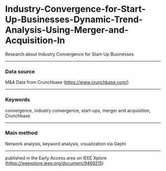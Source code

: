 # Industry-Convergence-for-Start-Up-Businesses-Dynamic-Trend-Analysis-Using-Merger-and-Acquisition-In
Research about Industry Convergence for Start-Up Businesses

---

### Data source
M&A Data from Crunchbase (https://www.crunchbase.com/)

---

### Keywords
convergence, industry convergence, start-ups, merger and acquisition, Crunchbase

---

### Main method
Network analysis, keyword analysis, visualization via Gephi

---

published in the Early Access area on IEEE Xplore (https://ieeexplore.ieee.org/document/9469215)
